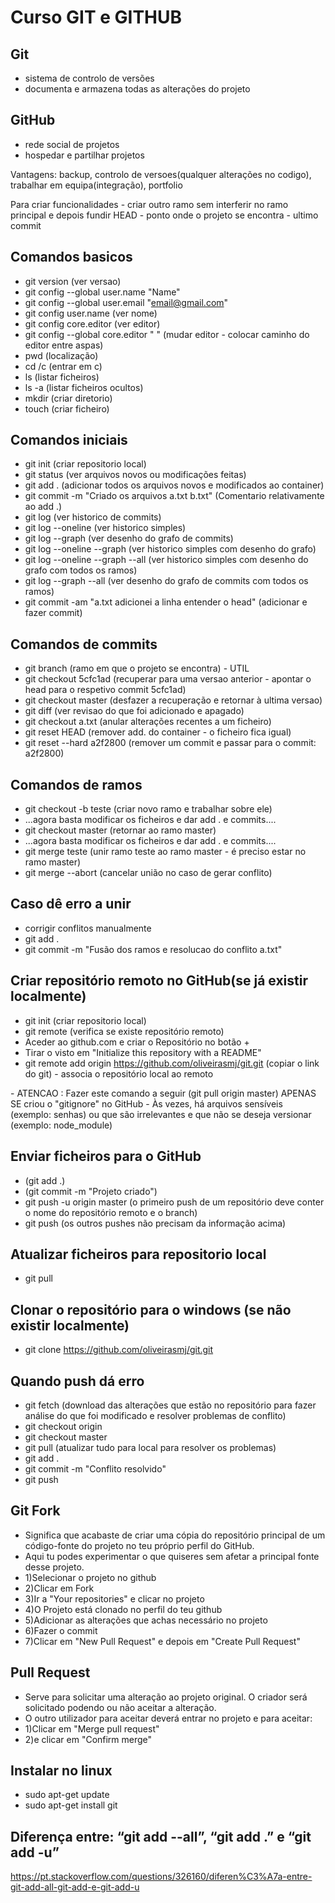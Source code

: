 # Curso GIT e GITHUB

## Git
- sistema de controlo de versões
- documenta e armazena todas as alterações do projeto

## GitHub
- rede social de projetos
- hospedar e partilhar projetos

Vantagens: backup, controlo de versoes(qualquer alterações no codigo), trabalhar em equipa(integração), portfolio

Para criar funcionalidades - criar outro ramo sem interferir no ramo principal e depois fundir
HEAD - ponto onde o projeto se encontra - ultimo commit

## Comandos basicos
- git version (ver versao)
- git config --global user.name "Name"
- git config --global user.email "email@gmail.com"
- git config user.name (ver nome)
- git config core.editor (ver editor)
- git config --global core.editor " " (mudar editor - colocar caminho do editor entre aspas)
- pwd (localização)
- cd /c (entrar em c)
- ls (listar ficheiros)
- ls -a (listar ficheiros ocultos)
- mkdir (criar diretorio)
- touch (criar ficheiro)

## Comandos iniciais
- git init (criar repositorio local)
- git status (ver arquivos novos ou modificações feitas)
- git add . (adicionar todos os arquivos novos e modificados ao container)
- git commit -m "Criado os arquivos a.txt b.txt" (Comentario relativamente ao add .) 
- git log (ver historico de commits)
- git log --oneline (ver historico simples)
- git log --graph (ver desenho do grafo de commits)
- git log --oneline --graph (ver historico simples com desenho do grafo)
- git log --oneline --graph --all (ver historico simples com desenho do grafo com todos os ramos)
- git log --graph --all (ver desenho do grafo de commits com todos os ramos)
- git commit -am "a.txt adicionei a linha entender o head" (adicionar e fazer commit)

## Comandos de commits
- git branch (ramo em que o projeto se encontra) - UTIL
- git checkout 5cfc1ad (recuperar para uma versao anterior - apontar o head para o respetivo commit 5cfc1ad)
- git checkout master (desfazer a recuperação e retornar à ultima versao)
- git diff (ver revisao do que foi adicionado e apagado)
- git checkout a.txt (anular alterações recentes a um ficheiro)
- git reset HEAD (remover add. do container - o ficheiro fica igual)
- git reset --hard a2f2800 (remover um commit e passar para o commit: a2f2800)

## Comandos de ramos
- git checkout -b teste (criar novo ramo e trabalhar sobre ele)
- ...agora basta modificar os ficheiros e dar add . e commits....
- git checkout master (retornar ao ramo master)
- ...agora basta modificar os ficheiros e dar add . e commits....
- git merge teste (unir ramo teste ao ramo master - é preciso estar no ramo master)
- git merge --abort (cancelar união no caso de gerar conflito)

## Caso dê erro a unir
- corrigir conflitos manualmente
- git add .
- git commit -m "Fusão dos ramos e resolucao do conflito a.txt"

## Criar repositório remoto no GitHub(se já existir localmente)
- git init (criar repositorio local)
- git remote (verifica se existe repositório remoto)
- Aceder ao github.com e criar o Repositório no botão +
- Tirar o visto em "Initialize this repository with a README"
- git remote add origin https://github.com/oliveirasmj/git.git (copiar o link do git) - associa o repositório local ao remoto
<p> <p>
- ATENCAO : Fazer este comando a seguir (git pull origin master) APENAS SE criou o "gitignore" no GitHub
- Às vezes, há arquivos sensíveis (exemplo: senhas) ou que são irrelevantes e que não se deseja versionar (exemplo: node_module)

## Enviar ficheiros para o GitHub
- (git add .)
- (git commit -m "Projeto criado")
- git push -u origin master (o primeiro push de um repositório deve conter o nome do repositório remoto e o branch)
- git push (os outros pushes não precisam da informação acima)

## Atualizar ficheiros para repositorio local
- git pull

## Clonar o repositório para o windows (se não existir localmente)
- git clone https://github.com/oliveirasmj/git.git

## Quando push dá erro
- git fetch (download das alterações que estão no repositório para fazer análise do que foi modificado e resolver problemas de conflito)
- git checkout origin
- git checkout master
- git pull (atualizar tudo para local para resolver os problemas)
- git add .
- git commit -m "Conflito resolvido"
- git push

## Git Fork
- Significa que acabaste de criar uma cópia do repositório principal de um código-fonte do projeto no teu próprio perfil do GitHub. 
- Aqui tu podes experimentar o que quiseres sem afetar a principal fonte desse projeto.
- 1)Selecionar o projeto no github
- 2)Clicar em Fork
- 3)Ir a "Your repositories" e clicar no projeto
- 4)O Projeto está clonado no perfil do teu github
- 5)Adicionar as alterações que achas necessário no projeto
- 6)Fazer o commit
- 7)Clicar em "New Pull Request" e depois em "Create Pull Request"

## Pull Request
- Serve para solicitar uma alteração ao projeto original. O criador será solicitado podendo ou não aceitar a alteração.
- O outro utilizador para aceitar deverá entrar no projeto e para aceitar:
- 1)Clicar em "Merge pull request"
- 2)e clicar em "Confirm merge"

## Instalar no linux
- sudo apt-get update
- sudo apt-get install git

## Diferença entre: “git add --all”, “git add .” e “git add -u”
https://pt.stackoverflow.com/questions/326160/diferen%C3%A7a-entre-git-add-all-git-add-e-git-add-u
